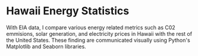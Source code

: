 # Hawaii Energy Statistics
With EIA data, I compare various energy related metrics such as C02 emmisions, solar generation, and electricity prices in Hawaii with the rest of the United States. These finding are communicated visually using Python's Matplotlib and Seaborn libraries. 
